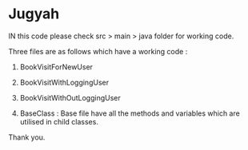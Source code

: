 # Jugyah

IN this code please check src > main > java folder for working code.

Three files are as follows which have a working code :

1. BookVisitForNewUser

2. BookVisitWithLoggingUser

3. BookVisitWithOutLoggingUser

4. BaseClass : Base file have all the methods and variables which are utilised in child classes.

Thank you.
